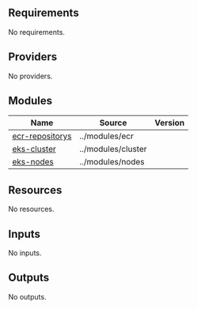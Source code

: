 ## Requirements

No requirements.

## Providers

No providers.

## Modules

| Name | Source | Version |
|------|--------|---------|
| <a name="module_ecr-repositorys"></a> [ecr-repositorys](#module\_ecr-repositorys) | ../modules/ecr |  |
| <a name="module_eks-cluster"></a> [eks-cluster](#module\_eks-cluster) | ../modules/cluster |  |
| <a name="module_eks-nodes"></a> [eks-nodes](#module\_eks-nodes) | ../modules/nodes |  |

## Resources

No resources.

## Inputs

No inputs.

## Outputs

No outputs.
